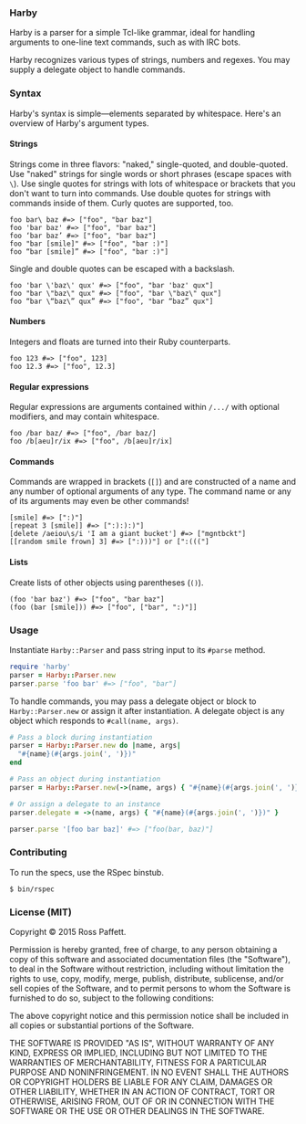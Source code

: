 ### Harby

Harby is a parser for a simple Tcl-like grammar, ideal for handling arguments to one-line text commands, such as with IRC bots.

Harby recognizes various types of strings, numbers and regexes. You may supply a delegate object to handle commands.

### Syntax

Harby's syntax is simple—elements separated by whitespace. Here's an overview of Harby's argument types.

#### Strings

Strings come in three flavors: "naked," single-quoted, and double-quoted. Use "naked" strings for single words or short phrases (escape spaces with `\`). Use single quotes for strings with lots of whitespace or brackets that you don't want to turn into commands. Use double quotes for strings with commands inside of them. Curly quotes are supported, too.

```
foo bar\ baz #=> ["foo", "bar baz"]
foo 'bar baz' #=> ["foo", "bar baz"]
foo ‘bar baz’ #=> ["foo", "bar baz"]
foo "bar [smile]" #=> ["foo", "bar :)"]
foo “bar [smile]” #=> ["foo", "bar :)"]
```

Single and double quotes can be escaped with a backslash.

```
foo 'bar \'baz\' qux' #=> ["foo", "bar 'baz' qux"]
foo "bar \"baz\" qux" #=> ["foo", "bar \"baz\" qux"]
foo “bar \“baz\” qux” #=> ["foo", "bar “baz” qux"]
```

#### Numbers

Integers and floats are turned into their Ruby counterparts.

```
foo 123 #=> ["foo", 123]
foo 12.3 #=> ["foo", 12.3]
```

#### Regular expressions

Regular expressions are arguments contained within `/.../` with optional modifiers, and may contain whitespace.

```
foo /bar baz/ #=> ["foo", /bar baz/]
foo /b[aeu]r/ix #=> ["foo", /b[aeu]r/ix]
```

#### Commands

Commands are wrapped in brackets (`[]`) and are constructed of a name and any number of optional arguments of any type. The command name or any of its arguments may even be other commands!

```
[smile] #=> [":)"]
[repeat 3 [smile]] #=> [":):):)"]
[delete /aeiou\s/i 'I am a giant bucket'] #=> ["mgntbckt"]
[[random smile frown] 3] #=> [":)))"] or [":((("]
```

#### Lists

Create lists of other objects using parentheses (`()`).

```
(foo 'bar baz') #=> ["foo", "bar baz"]
(foo (bar [smile])) #=> ["foo", ["bar", ":)"]]
```

### Usage

Instantiate `Harby::Parser` and pass string input to its `#parse` method.

```ruby
require 'harby'
parser = Harby::Parser.new
parser.parse 'foo bar' #=> ["foo", "bar"]
```

To handle commands, you may pass a delegate object or block to `Harby::Parser.new` or assign it after instantiation. A delegate object is any object which responds to `#call(name, args)`.

```ruby
# Pass a block during instantiation
parser = Harby::Parser.new do |name, args|
  "#{name}(#{args.join(', ')})"
end

# Pass an object during instantiation
parser = Harby::Parser.new(->(name, args) { "#{name}(#{args.join(', ')})" })

# Or assign a delegate to an instance
parser.delegate = ->(name, args) { "#{name}(#{args.join(', ')})" }

parser.parse '[foo bar baz]' #=> ["foo(bar, baz)"]
```

### Contributing

To run the specs, use the RSpec binstub.

```
$ bin/rspec
```

### License (MIT)

Copyright © 2015 Ross Paffett.

Permission is hereby granted, free of charge, to any person obtaining a copy of this software and associated documentation files (the "Software"), to deal in the Software without restriction, including without limitation the rights to use, copy, modify, merge, publish, distribute, sublicense, and/or sell copies of the Software, and to permit persons to whom the Software is furnished to do so, subject to the following conditions:

The above copyright notice and this permission notice shall be included in all copies or substantial portions of the Software.

THE SOFTWARE IS PROVIDED "AS IS", WITHOUT WARRANTY OF ANY KIND, EXPRESS OR IMPLIED, INCLUDING BUT NOT LIMITED TO THE WARRANTIES OF MERCHANTABILITY, FITNESS FOR A PARTICULAR PURPOSE AND NONINFRINGEMENT. IN NO EVENT SHALL THE AUTHORS OR COPYRIGHT HOLDERS BE LIABLE FOR ANY CLAIM, DAMAGES OR OTHER LIABILITY, WHETHER IN AN ACTION OF CONTRACT, TORT OR OTHERWISE, ARISING FROM, OUT OF OR IN CONNECTION WITH THE SOFTWARE OR THE USE OR OTHER DEALINGS IN THE SOFTWARE.
